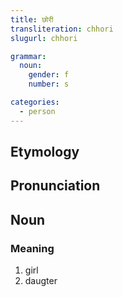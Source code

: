 ```yaml
---
title: छोरी
transliteration: chhori
slugurl: chhori

grammar:
  noun:
    gender: f
    number: s

categories: 
  - person
---
```


## Etymology

## Pronunciation

## Noun
### Meaning
1. girl
2. daugter